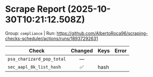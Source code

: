 # Scrape Report (2025-10-30T10:21:12.508Z)

Group: `compliance`  |  Run: https://github.com/AlbertoRoca96/scraping-checks-scheduler/actions/runs/18937292631

| Check | Changed | Keys | Error |
|---|:---:|:--|:--|
| `psa_charizard_pop_total` | — |  |  |
| `sec_aapl_8k_list_hash` | ✅ | hash |  |
